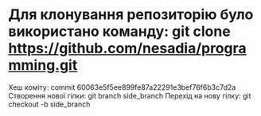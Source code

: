 # Для клонування репозиторію було використано команду: git clone https://github.com/nesadia/programming.git 
Хеш коміту: commit 60063e5f5ee899fe87a22291e3bef76f6b3c7d2a
Створення нової гілки: git branch side_branch 
Перехід на нову гілку: git checkout -b side_branch
